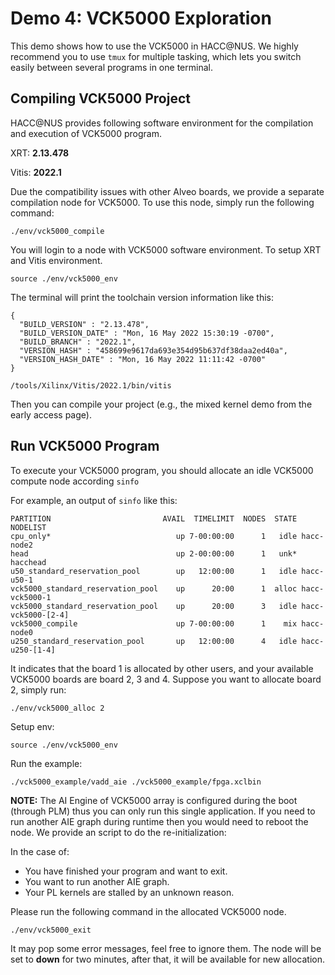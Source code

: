 # Demo 4: VCK5000 Exploration


This demo shows how to use the VCK5000 in HACC@NUS. We highly recommend you to use ```tmux``` for multiple tasking, which lets you switch easily between several programs in one terminal.


## Compiling VCK5000 Project
HACC@NUS provides following software environment for the compilation and execution of VCK5000 program.

XRT:   __2.13.478__

Vitis: __2022.1__

Due the compatibility issues with other Alveo boards, we provide a separate compilation node for VCK5000. To use this node, simply run the following command:
```
./env/vck5000_compile
```

You will login to a node with VCK5000 software environment. To setup XRT and Vitis environment.
```
source ./env/vck5000_env
```

The terminal will print the toolchain version information like this:
```
{
  "BUILD_VERSION" : "2.13.478",
  "BUILD_VERSION_DATE" : "Mon, 16 May 2022 15:30:19 -0700",
  "BUILD_BRANCH" : "2022.1",
  "VERSION_HASH" : "458699e9617da693e354d95b637df38daa2ed40a",
  "VERSION_HASH_DATE" : "Mon, 16 May 2022 11:11:42 -0700"
}

/tools/Xilinx/Vitis/2022.1/bin/vitis
```


Then you can compile your project (e.g., the mixed kernel demo from the early access page).


## Run VCK5000 Program
To execute your VCK5000 program, you should allocate an idle VCK5000 compute node according ```sinfo``` 

For example, an output of ```sinfo``` like this:
```
PARTITION                         AVAIL  TIMELIMIT  NODES  STATE NODELIST
cpu_only*                            up 7-00:00:00      1   idle hacc-node2
head                                 up 2-00:00:00      1   unk* hacchead
u50_standard_reservation_pool        up   12:00:00      1   idle hacc-u50-1
vck5000_standard_reservation_pool    up      20:00      1  alloc hacc-vck5000-1
vck5000_standard_reservation_pool    up      20:00      3   idle hacc-vck5000-[2-4]
vck5000_compile                      up 7-00:00:00      1    mix hacc-node0
u250_standard_reservation_pool       up   12:00:00      4   idle hacc-u250-[1-4]
```

It indicates that the board 1 is allocated by other users, and your available VCK5000 boards are board 2, 3 and 4. Suppose you want to allocate board 2, simply run:
```
./env/vck5000_alloc 2
```

Setup env:
```
source ./env/vck5000_env
```

Run the example:

```
./vck5000_example/vadd_aie ./vck5000_example/fpga.xclbin
```

__NOTE:__ The AI Engine of VCK5000 array is configured during the boot (through PLM) thus you can only run this single application. If you need to run another AIE graph during runtime then you would need to reboot the node. We provide an script to do the re-initialization:

In the case of:

- You have finished your program and want to exit.
- You want to run another AIE graph.
- Your PL kernels are stalled by an unknown reason.

Please run the following command in the allocated VCK5000 node.
```
./env/vck5000_exit
```

It may pop some error messages, feel free to ignore them. The node will be set to __down__ for two minutes, after that, it will be available for new allocation.



